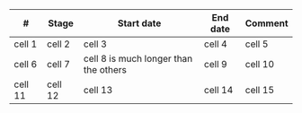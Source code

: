 | #       | Stage   | Start date | End date | Comment |
| ---     | ---     | ---        | ---      | ---     |
| cell 1  | cell 2  | cell 3     | cell 4   | cell 5  |
| cell 6  | cell 7  | cell 8 is much longer than the others | cell 9 | cell 10 |
| cell 11 | cell 12 | cell 13    | cell 14  | cell 15 |